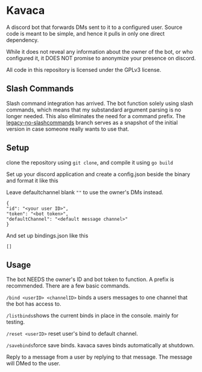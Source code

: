 # Kavaca

A discord bot that forwards DMs sent to it to a configured user. Source code is meant to be simple, and hence it pulls in only one direct dependency.

While it does not reveal any information about the owner of the bot, or who configured it, it DOES NOT promise to anonymize your presence on discord.

All code in this repository is licensed under the GPLv3 license.

## Slash Commands

Slash command integration has arrived. The bot function solely using slash commands, which means that my substandard argument parsing is no longer needed. This also eliminates the need for a command prefix. The [legacy-no-slashcommands](https://github.com/fisik-yum/kavaca/tree/legacy-no-slashcommands) branch serves as a snapshot of the initial version in case someone really wants to use that.

## Setup

clone the repository using `git clone`, and compile it using `go build`

Set up your discord application and create a config.json beside the binary and format it like this

Leave defaultchannel blank `""` to use the owner's DMs instead. 

```
{
"id": "<your user ID>",
"token": "<bot token>",
"defaultChannel": "<default message channel>"
}
```


And set up bindings.json like this

`[]`

## Usage

The bot NEEDS the owner's ID and bot token to function. A prefix is recommended.
There are a few basic commands.

`/bind <userID> <channelID>` binds a users messages to one channel that the bot has access to.

`/listbinds`shows the current binds in place in the console. mainly for testing.

`/reset <userID>` reset user's bind to default channel.

`/savebinds`force save binds. kavaca saves binds automatically at shutdown.

Reply to a message from a user by replying to that message. The message will DMed to the user.
